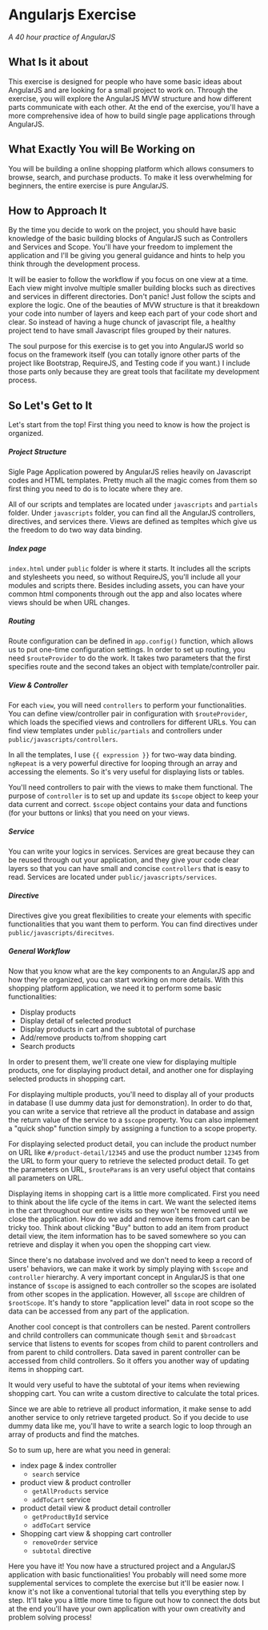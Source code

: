 # Angularjs Exercise
*A 40 hour practice of AngularJS*

## What Is it about
This exercise is designed for people who have some basic ideas about AngularJS and are looking for a small project to work on. Through the exercise, you will explore the AngularJS MVW structure and how different parts communicate with each other. At the end of the exercise, you'll have a more comprehensive idea of how to build single page applications through AngularJS.

## What Exactly You will Be Working on
You will be building a online shopping platform which allows consumers to browse, search, and purchase products. To make it less overwhelming for beginners, the entire exercise is pure AngularJS.

## How to Approach It
By the time you decide to work on the project, you should have basic knowledge of the basic building blocks of AngularJS such as Controllers and Services and Scope. You'll have your freedom to implement the application and I'll be giving you general guidance and hints to help you think through the development process. 

It will be easier to follow the workflow if you focus on one view at a time. Each view might involve multiple smaller building blocks such as directives and services in different directories. Don't panic! Just follow the scipts and explore the logic. One of the beauties of MVW structure is that it breakdown your code into number of layers and keep each part of your code short and clear. So instead of having a huge chunck of javascript file, a healthy project tend to have small Javascript files grouped by their natures.

The soul purpose for this exercise is to get you into AngularJS world so focus on the framework itself (you can totally ignore other parts of the project like Bootstrap, RequireJS, and Testing code if you want.) I include those parts only because they are great tools that facilitate my development process.

## So Let's Get to It
Let's start from the top! First thing you need to know is how the project is organized.

##### Project Structure
Sigle Page Application powered by AngularJS relies heavily on Javascript codes and HTML templates. Pretty much all the magic comes from them so first thing you need to do is to locate where they are.

All of our scripts and templates are located under ```javascripts``` and ```partials``` folder. Under ```javascripts``` folder, you can find all the AngularJS controllers, directives, and services there. Views are defined as templtes which give us the freedom to do two way data binding.

##### Index page
```index.html``` under ```public``` folder  is where it starts. It includes all the scripts and stylesheets you need, so without RequireJS, you'll include all your modules and scripts there. Besides including assets, you can have your common html components through out the app and also locates where views should be when URL changes. 

##### Routing
Route configuration can be defined in ```app.config()``` function, which allows us to put one-time configuration settings. In order to set up routing, you need ```$routeProvider``` to do the work. It takes two parameters that the first specifies route and the second takes an object with template/controller pair.

##### View & Controller
For each ```view```, you will need ```controllers``` to perform your functionalities. You can define view/controller pair in configuration with ```$routeProvider```, which loads the specified views and controllers for different URLs. You can find view templates under ```public/partials``` and controllers under ```public/javascripts/controllers```. 

In all the templates, I use ```{{ expression }}``` for two-way data binding. ```ngRepeat``` is a very powerful directive for looping through an array and accessing the elements. So it's very useful for displaying lists or tables.

You'll need controllers to pair with the views to make them functional. The purpose of ```controller``` is to set up and update its ```$scope``` object to keep your data current and correct. ```$scope``` object contains your data and functions (for your buttons or links) that you need on your views. 

##### Service
You can write your logics in services. Services are great because they can be reused through out your application, and they give your code clear layers so that you can have small and concise ```controllers``` that is easy to read. Services are located under ```public/javascripts/services```. 

##### Directive 
Directives give you great flexibilities to create your elements with specific functionalities that you want them to perform. You can find directives under ```public/javascripts/direcitves```.

##### General Workflow
Now that you know what are the key components to an AngularJS app and how they're organized, you can start working on more details. With this shopping platform application, we need it to perform some basic functionalities: 

- Display products
- Display detail of selected product
- Display products in cart and the subtotal of purchase
- Add/remove products to/from shopping cart
- Search products

In order to present them, we'll create one view for displaying multiple products, one for displaying product detail, and another one for displaying selected products in shopping cart. 

For displaying multiple products, you'll need to display all of your products in database (I use dummy data just for demonstration). In order to do that, you can write a service that retrieve all the product in database and assign the return value of the service to a ```$scope``` property. You can also implement a "quick shop" function simply by assigning a function to a scope property. 

For displaying selected product detail, you can include the product number on URL like ```#/product-detail/12345``` and use the product number ```12345``` from the URL to form your query to retrieve the selected product detail. To get the parameters on URL, ```$routeParams``` is an very useful object that contains all parameters on URL.

Displaying items in shopping cart is a little more complicated. First you need to think about the life cycle of the items in cart. We want the selected items in the cart throughout our entire visits so they won't be removed until we close the application. How do we add and remove items from cart can be tricky too. Think about clicking "Buy" button to add an item from product detail view, the item information has to be saved somewhere so you can retrieve and display it when you open the shopping cart view.

Since there's no database involved and we don't need to keep a record of users' behaviors, we can make it work by simply playing with ```$scope``` and ```controller``` hierarchy. A very important concept in AngularJS is that one instance of ```$scope``` is assigned to each controller so the scopes are isolated from other scopes in the application. However, all ```$scope``` are children of ```$rootScope```. It's handy to store "application level" data in root scope so the data can be accessed from any part of the application. 

Another cool concept is that controllers can be nested. Parent controllers and chrild controllers can communicate though ```$emit``` and ```$broadcast``` service that listens to events for scopes from child to parent controllers and from parent to child controllers. Data saved in parent controller can be accessed from child controllers. So it offers you another way of updating items in shopping cart.

It would very useful to have the subtotal of your items when reviewing shopping cart. You can write a custom directive to calculate the total prices. 

Since we are able to retrieve all product information, it make sense to add another service to only retrieve targeted product. So if you decide to use dummy data like me, you'll have to write a search logic to loop through an array of products and find the matches. 

So to sum up, here are what you need in general:
	
- index page & index controller
  - ```search``` service
- product view & product controller
  - ```getAllProducts``` service
  - ```addToCart``` service
- product detail view & product detail controller
  - ```getProductById``` service
  - ```addToCart``` service
- Shopping cart view & shopping cart controller
  - ```removeOrder``` service
  - ```subtotal``` directive

Here you have it! You now have a structured project and a AngularJS application with basic functionalities! You probably will need some more supplemental services to complete the exercise but it'll be easier now. I know it's not like a conventional tutorial that tells you everything step by step. It'll take you a little more time to figure out how to connect the dots but at the end you'll have your own application with your own creativity and problem solving process!